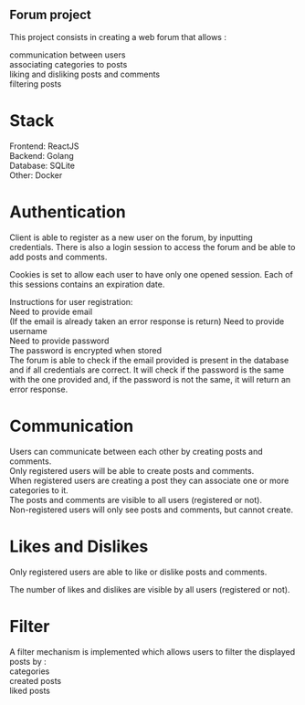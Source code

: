 ## Forum project

This project consists in creating a web forum that allows :

communication between users<br />
associating categories to posts<br />
liking and disliking posts and comments<br />
filtering posts

# Stack
Frontend: ReactJS<br />
Backend: Golang<br />
Database: SQLite<br />
Other: Docker

# Authentication
Client is able to register as a new user on the forum, by inputting credentials. There is also a login session to access the forum and be able to add posts and comments.<br />

Cookies is set to allow each user to have only one opened session. Each of this sessions contains an expiration date. <br />

Instructions for user registration: <br />
Need to provide email <br />
(If the email is already taken an error response is return)
Need to provide username <br />
Need to provide password <br />
The password is encrypted when stored <br />
The forum is able to check if the email provided is present in the database and if all credentials are correct. It will check if the password is the same with the one provided and, if the password is not the same, it will return an error response. 

# Communication
Users can communicate between each other by creating posts and comments.<br />
Only registered users will be able to create posts and comments. <br />
When registered users are creating a post they can associate one or more categories to it. <br />
The posts and comments are visible to all users (registered or not). <br />
Non-registered users will only see posts and comments, but cannot create.  <br />

# Likes and Dislikes
Only registered users are able to like or dislike posts and comments. <br />

The number of likes and dislikes are visible by all users (registered or not). <br />

# Filter
A filter mechanism is implemented which allows users to filter the displayed posts by : <br />
categories <br />
created posts <br />
liked posts <br />



